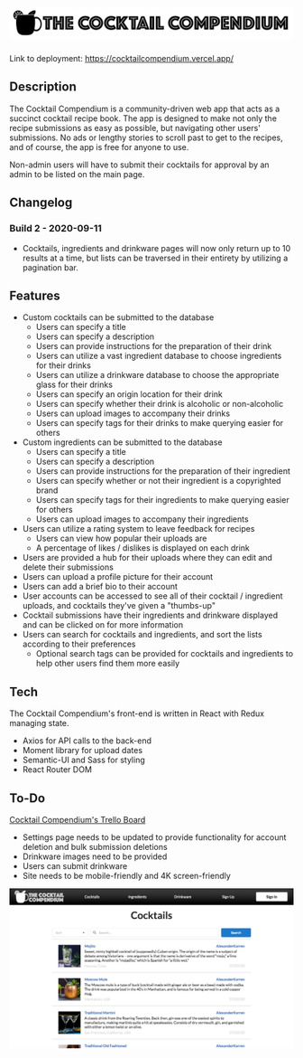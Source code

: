 # ![logo](/logo.png)

Link to deployment: https://cocktailcompendium.vercel.app/

## Description

The Cocktail Compendium is a community-driven web app that acts as a succinct cocktail recipe book. The app is designed to make not only the recipe submissions as easy as possible, but navigating other users' submissions. No ads or lengthy stories to scroll past to get to the recipes, and of course, the app is free for anyone to use.

Non-admin users will have to submit their cocktails for approval by an admin to be listed on the main page.

## Changelog

### Build 2 - 2020-09-11

- Cocktails, ingredients and drinkware pages will now only return up to 10 results at a time, but lists can be traversed in their entirety by utilizing a pagination bar.

## Features

* Custom cocktails can be submitted to the database
    - Users can specify a title
    - Users can specify a description
    - Users can provide instructions for the preparation of their drink
    - Users can utilize a vast ingredient database to choose ingredients for their drinks
    - Users can utilize a drinkware database to choose the appropriate glass for their drinks
    - Users can specify an origin location for their drink
    - Users can specify whether their drink is alcoholic or non-alcoholic
    - Users can upload images to accompany their drinks
    - Users can specify tags for their drinks to make querying easier for others
* Custom ingredients can be submitted to the database
    - Users can specify a title
    - Users can specify a description
    - Users can provide instructions for the preparation of their ingredient
    - Users can specify whether or not their ingredient is a copyrighted brand
    - Users can specify tags for their ingredients to make querying easier for others
    - Users can upload images to accompany their ingredients
* Users can utilize a rating system to leave feedback for recipes
    - Users can view how popular their uploads are
    - A percentage of likes / dislikes is displayed on each drink
* Users are provided a hub for their uploads where they can edit and delete their submissions
* Users can upload a profile picture for their account
* Users can add a brief bio to their account
* User accounts can be accessed to see all of their cocktail / ingredient uploads, and cocktails they've given a "thumbs-up"
* Cocktail submissions have their ingredients and drinkware displayed and can be clicked on for more information
* Users can search for cocktails and ingredients, and sort the lists according to their preferences
    - Optional search tags can be provided for cocktails and ingredients to help other users find them more easily

## Tech

The Cocktail Compendium's front-end is written in React with Redux managing state.

* Axios for API calls to the back-end
* Moment library for upload dates
* Semantic-UI and Sass for styling
* React Router DOM

## To-Do

[Cocktail Compendium's Trello Board](https://trello.com/b/wceacEKj/cocktail-compendium)

* Settings page needs to be updated to provide functionality for account deletion and bulk submission deletions
* Drinkware images need to be provided
* Users can submit drinkware
* Site needs to be mobile-friendly and 4K screen-friendly

![app screenshot](/screenshot.png)